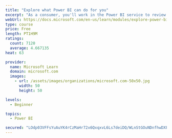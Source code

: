 ```yaml
---
title: "Explore what Power BI can do for you"
excerpt: "As a consumer, you'll work in the Power BI service to review and interact with content that has been shared with you. This module provides the foundational information that you need to work effectively in the Power BI service."
webUrl: https://docs.microsoft.com/en-us/learn/modules/explore-power-bi-service/
type: course
price: Free
length: PT1H9M
ratings:
  count: 7120
  average: 4.667135
heat: 63

provider:
  name: Microsoft Learn
  domain: microsoft.com
  images:
    - url: /assets/images/organizations/microsoft.com-50x50.jpg
      width: 50
      height: 50

levels:
  - Beginner

topics:
  - Power BI

secured: "LOdp03VFFsYuAuYK4rCzMaHr72x6QxqxvL6Ls7deiDQ/WLnStGOuNDnfhwDXFjpifXWWazwNbHTfE09wV1M+nST7z/QuLONLI7hu1XhBgmq6Dut43VXvHELyI8Wo6zz/Gbzxo6u32M5GRKlpTSrwPB6NHlAihqT4iYrnd0clWzIJZgq7h33bOsr1B2R6Cgvd2HX5GBt4QQi2H24xvbxonDiPGWDSqjyqhrAdogIP61fDr1Eg9/El2g6Gfmb8ek5v/sN6h6wJGlLmGv7oH41f87PAnbPZNOx093H/3rVieYB0hNcwAfgJtPxCEiow76wzBRPYAyxrsqq3dWm9+towSjk22wndRrGnsdEbj6Rxi8YtRx6vBzP0YTKVZ8LiAUaBZKTo/22A2BbIRF1OCeWOuBzf6Ogn8TVDeAOr7+RYByQ=;WC6IXN5Nv/9yYm+mqiqV0A=="
---
```


